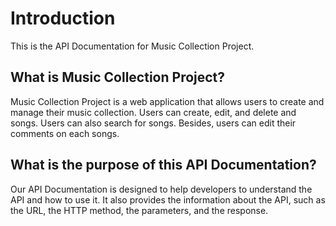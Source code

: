 # Introduction

This is the API Documentation for Music Collection Project.

## What is Music Collection Project?

Music Collection Project is a web application that allows users to create and manage their music collection. Users can create, edit, and delete and songs. Users can also search for songs. Besides, users can edit their comments on each songs.

## What is the purpose of this API Documentation?
Our API Documentation is designed to help developers to understand the API and how to use it. It also provides the information about the API, such as the URL, the HTTP method, the parameters, and the response.
